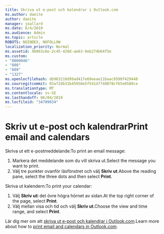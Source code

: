 ```yaml
---
title: Skriva ut e-post och kalendrar i Outlook.com
ms.author: daeite
author: daeite
manager: joallard
ms.date: 6/4/2019
ms.audience: Admin
ms.topic: article
ROBOTS: NOINDEX, NOFOLLOW
localization_priority: Normal
ms.assetid: 40063c6e-2c45-420d-ae63-9eb274b64f5e
ms.custom:
- "8000046"
- "808"
- "809"
- "1327"
ms.openlocfilehash: db963210d99ad41fe69eeae11baac9590f429448
ms.sourcegitcommit: 03af2db31b45958e5f541d7740078cf65e0589ce
ms.translationtype: MT
ms.contentlocale: sv-SE
ms.lasthandoff: 06/04/2019
ms.locfileid: "34709034"
---
```

# <a name="print-email-and-calendars"></a><span data-ttu-id="44fce-102">Skriv ut e-post och kalendrar</span><span class="sxs-lookup"><span data-stu-id="44fce-102">Print email and calendars</span></span>

<span data-ttu-id="44fce-103">Skriva ut ett e-postmeddelande:</span><span class="sxs-lookup"><span data-stu-id="44fce-103">To print an email message:</span></span>
  
1. <span data-ttu-id="44fce-104">Markera det meddelande som du vill skriva ut.</span><span class="sxs-lookup"><span data-stu-id="44fce-104">Select the message you want to print.</span></span>
1. <span data-ttu-id="44fce-105">Välj tre punkter ovanför läsfönstret och välj **Skriv ut**.</span><span class="sxs-lookup"><span data-stu-id="44fce-105">Above the reading pane, select the three dots and then select **Print**.</span></span>

<span data-ttu-id="44fce-106">Skriva ut kalendern:</span><span class="sxs-lookup"><span data-stu-id="44fce-106">To print your calendar:</span></span>

1. <span data-ttu-id="44fce-107">Välj **Skriv ut**i det övre högra hörnet av sidan.</span><span class="sxs-lookup"><span data-stu-id="44fce-107">At the top right corner of the page, select **Print**.</span></span>
1. <span data-ttu-id="44fce-108">Välj mellan visa och tid och välj **Skriv ut**.</span><span class="sxs-lookup"><span data-stu-id="44fce-108">Choose the view and time range, and select **Print**.</span></span>

<span data-ttu-id="44fce-109">Lär dig mer om att [skriva ut e-post och kalendrar i Outlook.com](https://go.microsoft.com/fwlink/p/?linkid=2001208&amp;clcid=0x409).</span><span class="sxs-lookup"><span data-stu-id="44fce-109">Learn more about how to [print email and calendars in Outlook.com](https://go.microsoft.com/fwlink/p/?linkid=2001208&amp;clcid=0x409).</span></span>